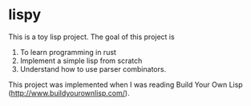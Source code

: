# lispy

This is a toy lisp project. The goal of this project is
 
 
1. To learn programming in rust
2. Implement a simple lisp from scratch
3. Understand how to use parser combinators.

This project was implemented when I was reading Build Your Own Lisp (http://www.buildyourownlisp.com/).
